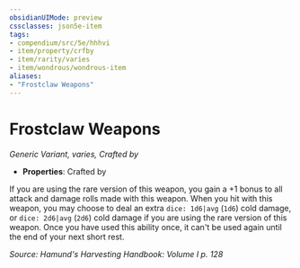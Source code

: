 ```yaml
---
obsidianUIMode: preview
cssclasses: json5e-item
tags:
- compendium/src/5e/hhhvi
- item/property/crfby
- item/rarity/varies
- item/wondrous/wondrous-item
aliases: 
- "Frostclaw Weapons"
---
```

# Frostclaw Weapons
*Generic Variant, varies, Crafted by*  

- **Properties**: Crafted by

If you are using the rare version of this weapon, you gain a +1 bonus to all attack and damage rolls made with this weapon. When you hit with this weapon, you may choose to deal an extra `dice: 1d6|avg` (`1d6`) cold damage, or `dice: 2d6|avg` (`2d6`) cold damage if you are using the rare version of this weapon. Once you have used this ability once, it can't be used again until the end of your next short rest.

*Source: Hamund's Harvesting Handbook: Volume I p. 128*